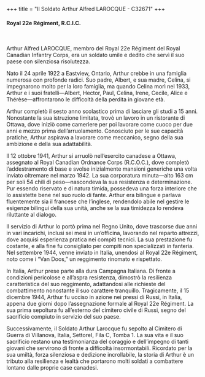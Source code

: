 +++
title = "Il Soldato Arthur Alfred LAROCQUE - C32671"
+++

#### Royal 22e Régiment, R.C.I.C.
<br>


Arthur Alfred LAROCQUE, membro del Royal 22e Régiment del Royal Canadian Infantry Corps, era un soldato umile e dedito che servì il suo paese con silenziosa risolutezza.
 
Nato il 24 aprile 1922 a Eastview, Ontario, Arthur crebbe in una famiglia numerosa con profonde radici. Suo padre, Albert, e sua madre, Celina, si impegnarono molto per la loro famiglia, ma quando Celina morì nel 1933, Arthur e i suoi fratelli—Albert, Hector, Paul, Celina, Irene, Cecile, Alice e Thérèse—affrontarono le difficoltà della perdita in giovane età.

Arthur completò il sesto anno scolastico prima di lasciare gli studi a 15 anni. Nonostante la sua istruzione limitata, trovò un lavoro in un ristorante di Ottawa, dove iniziò come cameriere per poi lavorare come cuoco per due anni e mezzo prima dell’arruolamento. Conosciuto per le sue capacità pratiche, Arthur aspirava a lavorare come meccanico, segno della sua ambizione e della sua adattabilità.

Il 12 ottobre 1941, Arthur si arruolò nell’esercito canadese a Ottawa, assegnato al Royal Canadian Ordnance Corps (R.C.O.C.), dove completò l’addestramento di base e svolse inizialmente mansioni generiche una volta inviato oltremare nel marzo 1942. 
La sua corporatura minuta—alto 163 cm per soli 54 chili di peso—nascondeva la sua resistenza e determinazione. Pur essendo riservato e di natura timida, possedeva una forza interiore che lo assistette bene nel suo ruolo di fante. Arthur era bilingue e parlava fluentemente sia il francese che l’inglese, rendendolo abile nel gestire le esigenze bilingui della sua unità, anche se la sua timidezza lo rendeva riluttante al dialogo.

Il servizio di Arthur lo portò prima nel Regno Unito, dove trascorse due anni in vari incarichi, inclusi sei mesi in un’officina, lavorando nel reparto attrezzi, dove acquisì esperienza pratica nei compiti tecnici. La sua prestazione fu costante, e alla fine fu consigliato per compiti non specializzati in fanteria. 
Nel settembre 1944, venne inviato in Italia, unendosi al Royal 22e Régiment, noto come i “Van Doos,” un reggimento rinomato e rispettato.

In Italia, Arthur prese parte alla dura Campagna Italiana. Di fronte a condizioni pericolose e all’aspra resistenza, dimostrò la resilienza caratteristica del suo reggimento, adattandosi alle richieste del combattimento nonostante il suo carattere tranquillo. Tragicamente, il 15 dicembre 1944, Arthur fu ucciso in azione nei pressi di Russi, in Italia, appena due giorni dopo l’assegnazione formale al Royal 22e Régiment. La sua prima sepoltura fu all’esterno del cimitero civile di Russi, segno del sacrificio compiuto in servizio del suo paese.

Successivamente, il Soldato Arthur Larocque fu sepolto al Cimitero di Guerra di Villanova, Italia, SettoreI, Fila C, Tomba 1. 
La sua vita e il suo sacrificio restano una testimonianza del coraggio e dell’impegno di tanti giovani che servirono di fronte a difficoltà insormontabili. Ricordato per la sua umiltà, forza silenziosa e dedizione incrollabile, la storia di Arthur è un tributo alla resilienza e lealtà che portarono molti soldati a combattere lontano dalle proprie case canadesi.
